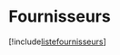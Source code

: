 # Fournisseurs

[!include[listefournisseurs](fournisseurs.listefournisseurs.autogen.md)]

















